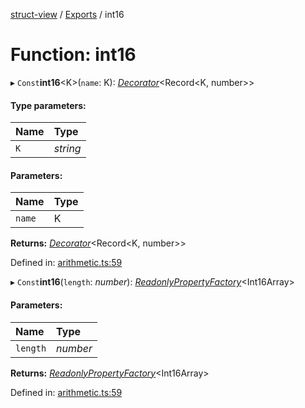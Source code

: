 [struct-view](../README.md) / [Exports](../modules.md) / int16

# Function: int16

▸ `Const`**int16**<K\>(`name`: K): [*Decorator*](../interfaces/decorator.md)<Record<K, number\>\>

#### Type parameters:

Name | Type |
:------ | :------ |
`K` | *string* |

#### Parameters:

Name | Type |
:------ | :------ |
`name` | K |

**Returns:** [*Decorator*](../interfaces/decorator.md)<Record<K, number\>\>

Defined in: [arithmetic.ts:59](https://github.com/patrickroberts/struct-view/blob/main/src/arithmetic.ts#L59)

▸ `Const`**int16**(`length`: *number*): [*ReadonlyPropertyFactory*](../interfaces/readonlypropertyfactory.md)<Int16Array\>

#### Parameters:

Name | Type |
:------ | :------ |
`length` | *number* |

**Returns:** [*ReadonlyPropertyFactory*](../interfaces/readonlypropertyfactory.md)<Int16Array\>

Defined in: [arithmetic.ts:59](https://github.com/patrickroberts/struct-view/blob/main/src/arithmetic.ts#L59)

